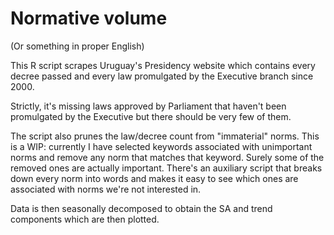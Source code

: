 # Normative volume
(Or something in proper English)

This R script scrapes Uruguay's Presidency website which contains every decree passed and every law promulgated by the Executive branch since 2000.

Strictly, it's missing laws approved by Parliament that haven't been promulgated by the Executive but there should be very few of them.

The script also prunes the law/decree count from "immaterial" norms. This is a WIP: currently I have selected keywords associated with unimportant norms and remove any norm that matches that keyword. Surely some of the removed ones are actually important. There's an auxiliary script that breaks down every norm into words and makes it easy to see which ones are associated with norms we're not interested in.

Data is then seasonally decomposed to obtain the SA and trend components which are then plotted.
